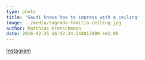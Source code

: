 ```yaml
---
type: photo
title: 'Gaudí knows how to impress with a ceiling'
image: ../media/sagrada-familia-ceiling.jpg
author: Matthias Kretschmann
date: 2016-02-25 16:52:24.544813000 +01:00
---
```


[Instagram](https://www.instagram.com/p/BCU30S1NSj6/)
